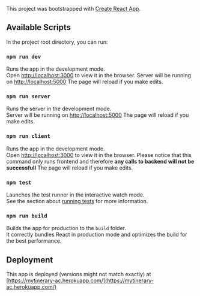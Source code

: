 This project was bootstrapped with
[Create React App](https://github.com/facebook/create-react-app).

## Available Scripts

In the project root directory, you can run:

### `npm run dev`

Runs the app in the development mode.<br /> Open
[http://localhost:3000](http://localhost:3000) to view it in the browser. Server will
be running on [http://localhost:5000](http://localhost:5000) The page will reload if
you make edits.<br />

### `npm run server`

Runs the server in the development mode.<br /> Server will be running on
[http://localhost:5000](http://localhost:5000) The page will reload if you make
edits.<br />

### `npm run client`

Runs the app in the development mode.<br /> Open
[http://localhost:3000](http://localhost:3000) to view it in the browser. Please notice
that this command only runs frontend and therefore **any calls to backend will not be
successfull** The page will reload if you make edits.<br />

### `npm test`

Launches the test runner in the interactive watch mode.<br /> See the section about
[running tests](https://facebook.github.io/create-react-app/docs/running-tests) for
more information.

### `npm run build`

Builds the app for production to the `build` folder.<br /> It correctly bundles React
in production mode and optimizes the build for the best performance.<br />

## Deployment

This app is deployed (versions might not match exactly) at
[https://mytinerary-ac.herokuapp.com/](https://mytinerary-ac.herokuapp.com/)
